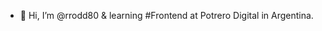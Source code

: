 - 👋 Hi, I’m @rrodd80 & learning #Frontend at Potrero Digital in Argentina.

<!---
rrodd80/rrodd80 is a ✨ special ✨ repository because its `README.md` (this file) appears on your GitHub profile.
You can click the Preview link to take a look at your changes.
--->
